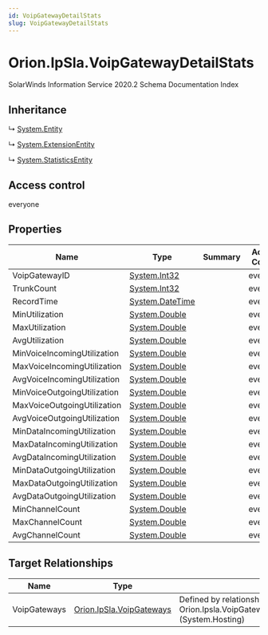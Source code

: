 ```yaml
---
id: VoipGatewayDetailStats
slug: VoipGatewayDetailStats
---
```


# Orion.IpSla.VoipGatewayDetailStats

SolarWinds Information Service 2020.2 Schema Documentation Index

## Inheritance

↳ [System.Entity](./../System/Entity)

↳ [System.ExtensionEntity](./../System/ExtensionEntity)

↳ [System.StatisticsEntity](./../System/StatisticsEntity)

## Access control

everyone

## Properties

| Name | Type | Summary | Access Control |
| ------ | ------ | ------ | ------ |
| VoipGatewayID | [System.Int32](https://docs.microsoft.com/en-us/dotnet/api/system.int32) |  | everyone |
| TrunkCount | [System.Int32](https://docs.microsoft.com/en-us/dotnet/api/system.int32) |  | everyone |
| RecordTime | [System.DateTime](https://docs.microsoft.com/en-us/dotnet/api/system.datetime) |  | everyone |
| MinUtilization | [System.Double](https://docs.microsoft.com/en-us/dotnet/api/system.double) |  | everyone |
| MaxUtilization | [System.Double](https://docs.microsoft.com/en-us/dotnet/api/system.double) |  | everyone |
| AvgUtilization | [System.Double](https://docs.microsoft.com/en-us/dotnet/api/system.double) |  | everyone |
| MinVoiceIncomingUtilization | [System.Double](https://docs.microsoft.com/en-us/dotnet/api/system.double) |  | everyone |
| MaxVoiceIncomingUtilization | [System.Double](https://docs.microsoft.com/en-us/dotnet/api/system.double) |  | everyone |
| AvgVoiceIncomingUtilization | [System.Double](https://docs.microsoft.com/en-us/dotnet/api/system.double) |  | everyone |
| MinVoiceOutgoingUtilization | [System.Double](https://docs.microsoft.com/en-us/dotnet/api/system.double) |  | everyone |
| MaxVoiceOutgoingUtilization | [System.Double](https://docs.microsoft.com/en-us/dotnet/api/system.double) |  | everyone |
| AvgVoiceOutgoingUtilization | [System.Double](https://docs.microsoft.com/en-us/dotnet/api/system.double) |  | everyone |
| MinDataIncomingUtilization | [System.Double](https://docs.microsoft.com/en-us/dotnet/api/system.double) |  | everyone |
| MaxDataIncomingUtilization | [System.Double](https://docs.microsoft.com/en-us/dotnet/api/system.double) |  | everyone |
| AvgDataIncomingUtilization | [System.Double](https://docs.microsoft.com/en-us/dotnet/api/system.double) |  | everyone |
| MinDataOutgoingUtilization | [System.Double](https://docs.microsoft.com/en-us/dotnet/api/system.double) |  | everyone |
| MaxDataOutgoingUtilization | [System.Double](https://docs.microsoft.com/en-us/dotnet/api/system.double) |  | everyone |
| AvgDataOutgoingUtilization | [System.Double](https://docs.microsoft.com/en-us/dotnet/api/system.double) |  | everyone |
| MinChannelCount | [System.Double](https://docs.microsoft.com/en-us/dotnet/api/system.double) |  | everyone |
| MaxChannelCount | [System.Double](https://docs.microsoft.com/en-us/dotnet/api/system.double) |  | everyone |
| AvgChannelCount | [System.Double](https://docs.microsoft.com/en-us/dotnet/api/system.double) |  | everyone |

## Target Relationships

| Name | Type | Notes |
| ------ | ------ | ------ |
| VoipGateways | [Orion.IpSla.VoipGateways](./../Orion.IpSla/VoipGateways) | Defined by relationship Orion.Ipsla.VoipGatewayHostsVoipGatewayDetailStats (System.Hosting) |

